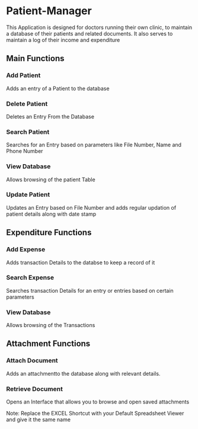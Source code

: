 # Patient-Manager #
This Application is designed for doctors running their own clinic, to maintain a database of their patients and related documents. It also serves to maintain a log of their income and expenditure

## Main Functions ##
### Add Patient ### 
Adds an entry of a Patient to the database

### Delete Patient ###
Deletes an Entry From the Database

### Search Patient ###
Searches for an Entry based on parameters like File Number, Name and Phone Number

### View Database ###
Allows browsing of the patient Table

### Update Patient ###
Updates an Entry based on File Number and adds regular updation of patient details along with date stamp


## Expenditure Functions ##

### Add Expense ###
Adds transaction Details to the databse to keep a record of it

### Search Expense ###
Searches transaction Details for an entry or entries based on certain parameters

### View Database ###
Allows browsing of the Transactions


## Attachment Functions ##

### Attach Document ###
Adds an attachmentto the database along with relevant details.

### Retrieve Document ###
Opens an Interface that allows you to browse and open saved attachments



Note: Replace the EXCEL Shortcut with your Default Spreadsheet Viewer and give it the same name
